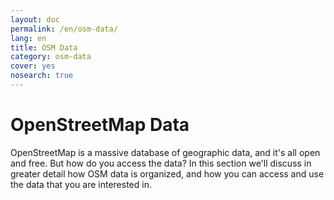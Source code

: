 ```yaml
---
layout: doc
permalink: /en/osm-data/
lang: en
title: OSM Data
category: osm-data
cover: yes
nosearch: true
---
```


OpenStreetMap Data
==================

OpenStreetMap is a massive database of geographic data, and it's all open and free. But how do you access the data? In this section we'll discuss in greater detail how OSM data is organized, and how you can access and use the data that you are interested in.  

<!--
We'll cover:

-	OSM Data: An Overview
-	Geographic File Formats and the .osm file
-	Getting Data
-	OSM Data and Databases
-	Manipulating OSM files with Osmosis
-	The OverPass API

-->